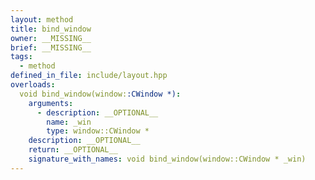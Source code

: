 ```yaml
---
layout: method
title: bind_window
owner: __MISSING__
brief: __MISSING__
tags:
  - method
defined_in_file: include/layout.hpp
overloads:
  void bind_window(window::CWindow *):
    arguments:
      - description: __OPTIONAL__
        name: _win
        type: window::CWindow *
    description: __OPTIONAL__
    return: __OPTIONAL__
    signature_with_names: void bind_window(window::CWindow * _win)
---
```

